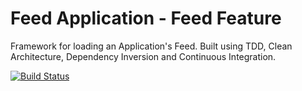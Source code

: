 # Feed Application - Feed Feature

Framework for loading an Application's Feed. Built using TDD, Clean Architecture, Dependency Inversion and Continuous Integration.

[![Build Status](https://travis-ci.com/OmranK/Feed.svg?branch=main)](https://travis-ci.com/OmranK/Feed)
